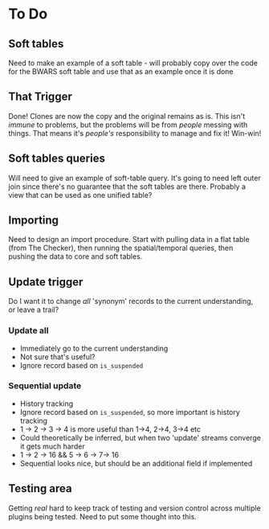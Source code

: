 # To Do

## Soft tables
Need to make an example of a soft table - will probably copy over the code for the BWARS soft table and use that as an example once it is done

## That Trigger
Done! Clones are now the copy and the original remains as is. This isn't *immune* to problems, but the problems will be from *people* messing with things. That means it's *people's* responsibility to manage and fix it! Win-win!

## Soft tables queries
Will need to give an example of soft-table query. It's going to need left outer join since there's no guarantee that the soft tables are there. Probably a view that can be used as one unified table?

## Importing
Need to design an import procedure. Start with pulling data in a flat table (from The Checker), then running the spatial/temporal queries, then pushing the data to core and soft tables.

## Update trigger
Do I want it to change *all* 'synonym' records to the current understanding, or leave a trail?

### Update all
- Immediately go to the current understanding
- Not sure that's useful?
- Ignore record based on `is_suspended`

### Sequential update
- History tracking
- Ignore record based on `is_suspended`, so more important is history tracking
- 1 -> 2 -> 3 -> 4 is more useful than 1->4, 2->4, 3->4 etc
- Could theoretically be inferred, but when two 'update' streams converge it gets much harder
- 1 -> 2 -> 16 && 5 -> 6 -> 7-> 16
- Sequential looks nice, but should be an additional field if implemented

## Testing area
Getting *real* hard to keep track of testing and version control across multiple plugins being tested. Need to put some thought into this.